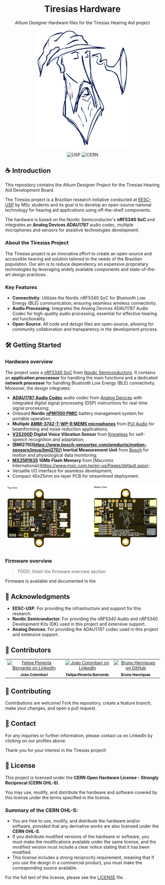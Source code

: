<div align="center">
  <h1>Tiresias Hardware</h1>
   <p>Altium Designer Hardware files for the Tiresias Hearing Aid project </p>
</div>

<p align="center">
  <img src="tiresias_silk.png" width="300px">
</p>

<div align="center">
  <img src="https://img.shields.io/badge/research-EESC_USP-blue" alt="USP">
  <img src="https://img.shields.io/badge/License-CERN_OHL--S-green" alt="CERN">
  
</div>

## ☕️ Introduction

This repository contains the Altium Designer Project for the Tiresias Hearing Aid Development Board. 

The Tiresias project is a Brazilian research initiative conducted at [EESC-USP](https://www.eesc.usp.br/) by MSc students and its goal is to develop an open-source national technology for hearing aid applications using off-the-shelf components.

The hardware is based on the Nordic Semiconductor's **nRF5340 SoC** and integrates an **Analog Devices ADAU1787** audio codec, multiple microphones and sensors for assistive technologies development.

### About the Tiresias Project

The Tiresias project is an innovative effort to create an open-source and accessible hearing aid solution tailored to the needs of the Brazilian population. Our aim is to reduce dependency on expensive proprietary technologies by leveraging widely available components and state-of-the-art design practices.

### Key Features

- **Connectivity**: Utilizes the Nordic nRF5340 SoC for Bluetooth Low Energy (BLE) communication, ensuring seamless wireless connectivity.
- **Audio Processing**: Integrates the Analog Devices ADAU1787 Audio Codec for high-quality audio processing, essential for effective hearing aid functionality.
- **Open-Source**: All code and design files are open-source, allowing for community collaboration and transparency in the development process.

## 🛠️ Getting Started

### Hardware overview

The project uses a [nRF5340 SoC](https://www.nordicsemi.com/Products/nRF5340) from [Nordic Semiconductors](https://www.nordicsemi.com). It contains an **application proccessor** for handling the main functions and a dedicated **network processor** for handling Bluetooth Low Energy (BLE) connectivity. Moreover, the design integrates:

- **[ADAU1787 Audio Codec](https://www.analog.com/en/products/adau1787.html)**  audio codec from [Analog Devices](https://www.analog.com/en/index.html) with integrated digital signal processing (DSP) instructions for real-time signal processing;
- Onboard **Nordic [nPM1100 PMIC](https://www.nordicsemi.com/Products/nPM1100)** battery management system for portable operation;
-  **Multiple [AMM-3742-T-WP-R MEMS microphones](https://puiaudio.com/product/microphones/amm-3742-t-wp-r)** from [PUI Audio](https://puiaudio.com/) for beamforming and noise reduction applications;
-  **[V2S200D](https://www.mouser.com/datasheet/2/218/v2s200d_user_guide-3179748.pdf) Digital Voice Vibration Sensor** from [Knowless](https://www.knowles.com/) for self-speech recognition and adaptation; 
-  **[BMI270[(https://www.bosch-sensortec.com/products/motion-sensors/imus/bmi270/) Inertial Measurement Unit** from [Bosch](https://www.bosch-sensortec.com/) for motion and physiological data monitoring;
-  **[MX25R1635](https://www.mxic.com.tw/zh-tw/flash-memory-solutions/automotive/Pages/spec.aspx?p=MX25R1635F&m=Automotive&n=PM2744) 16Mb Flash Memory** from [Macronix International{(https://www.mxic.com.tw/en-us/Pages/default.aspx);
- Versatile I/O interface for seamless development;
- Compact 40x25mm six-layer PCB for streamlined deployment.

<p align="center">
  <img src="tiresias_render.PNG" width="1000px">
</p>

### Firmware overview

> TODO: finish the firmware overview section

Firmware is available and documented in the 

## 📮 Acknowledgments

- **EESC-USP**: For providing the infrastructure and support for this research.
- **Nordic Semiconductor**: For providing the nRF5340 Audio and nRF5340 Development Kits (DK) used in this project and extensive support.
- **Analog Devices**: For providing the ADAU1787 codec used in this project and extensive support.

## 👥 Contributors

<table>
  <tr>
    <td align="center">
      <a href="https://www.linkedin.com/in/joaocolombari/">
        <img src="https://avatars.githubusercontent.com/u/105496210?v=4" width="100px;" alt="Felipe Pimenta Bernardo on LinkedIn"/><br>
        <sub>
          <b>João Colombari</b>
        </sub>
      </a>
    </td>
    <td align="center">
      <a href="https://www.linkedin.com/in/felipepimentab/">
        <img src="https://avatars.githubusercontent.com/u/80967474?v=4" width="100px;" alt="João Colombari on LinkedIn"/><br>
        <sub>
          <b>Felipe Pimenta Bernardo</b>
        </sub>
      </a>
    </td>
    <td align="center">
      <a href="https://github.com/brunochenriques">
        <img src="https://avatars.githubusercontent.com/u/182001139?v=4" width="100px;" alt="Bruno Henriques on GitHub"/><br>
        <sub>
          <b>Bruno Henriques</b>
        </sub>
      </a>
    </td>
  </tr>
</table>


## 🤝 Contributing

Contributions are welcome! Fork the repository, create a feature branch, make your changes, and open a pull request.

## 📩 Contact

For any inquiries or further information, please contact us on LinkedIn by clicking on our profiles above.

Thank you for your interest in the Tiresias project!

## 📝 License

This project is licensed under the **CERN Open Hardware License - Strongly Reciprocal (CERN OHL-S)**.

You may use, modify, and distribute the hardware and software covered by this license under the terms specified in the license.

### Summary of the CERN OHL-S:

- You are free to use, modify, and distribute the hardware and/or software, provided that any derivative works are also licensed under the **CERN OHL-S**.
- If you distribute modified versions of the hardware or software, you must make the modifications available under the same license, and the modified version must include a clear notice stating that it has been modified.
- This license includes a strong reciprocity requirement, meaning that if you use the design in a commercial product, you must make the corresponding source available.

For the full text of the license, please see the [LICENSE](LICENSE) file.
